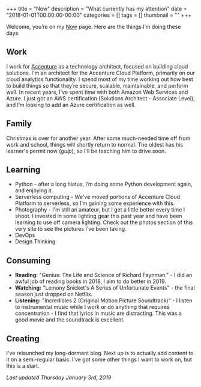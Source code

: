 +++
title = "Now"
description = "What currently has my attention"
date = "2018-01-01T00:00:00-00:00"
categories = []
tags = []
thumbnail = ""
+++

Welcome, you’re on my [Now](https://nownownow.com/about) page. Here are the things I’m doing these days:

## Work

I work for [Accenture](https://accenture.com) as a technology architect, focused on building cloud solutions. I'm an architect for the Accenture Cloud Platform, primarily on our cloud analytics functionality. I spend most of my time working out how best to build things so that they’re secure,  scalable, maintainable, and perform well. In recent years, I’ve spent time with both Amazon Web Services and Azure. I just got an  AWS certification (Solutions Architect - Associate Level), and I’m looking to add an Azure certification as well.

## Family

Christmas is over for another year. After some much-needed time off from work and school, things will shortly return to normal. The oldest has his learner's permit now (_gulp_), so I'll be teaching him to drive soon. 

## Learning

* Python - after a long hiatus, I’m doing some Python development again, and enjoying it.
* Serverless computing - We've moved portions of Accenture Cloud Platform to serverless, so I’m gaining some experience with this.
* Photography - I'm still an amateur, but I get a little better every time I shoot. I invested in some lighting gear this past year and have been learning to use off camera lighting. Check out the photos section of this very site to see the pictures I've been taking.
* DevOps
* Design Thinking

## Consuming

* **Reading:** "Genius: The Life and Science of Richard Feynman." - I did an awful job of reading books in 2018, I aim to do better in 2019. 
* **Watching:** "Lemony Snicket's A Series of Unfortunate Events" - the final season just dropped on Netflix.
* **Listening:** "Incredibles 2 (Original Motion Picture Soundtrack)" - I listen to instrumental music while I work or do anything that requires concentration - I find that lyrics in music are distracting. This was a good movie and the soundtrack is excellent. 

## Creating

I've relaunched my long-dormant blog. Next up is to actually add content to it on a semi-regular basis. I've got some other things I want to work on, but this is a start. 

_Last updated Thursday January 3rd, 2019_

